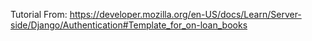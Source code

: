 Tutorial From:
https://developer.mozilla.org/en-US/docs/Learn/Server-side/Django/Authentication#Template_for_on-loan_books